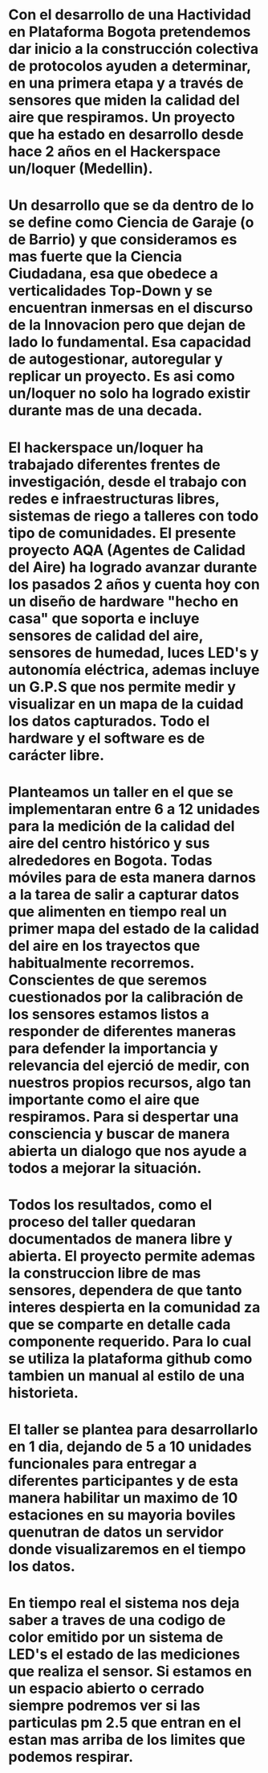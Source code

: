 # Con el desarrollo de una Hactividad en Plataforma Bogota pretendemos dar inicio a la construcción colectiva de protocolos ayuden a determinar, en una primera etapa y a través de sensores que miden la calidad del aire que respiramos. Un proyecto que ha estado en desarrollo desde hace 2 años en el Hackerspace un/loquer \(Medellin\).

# Un desarrollo que se da dentro de lo se define como Ciencia de Garaje \(o de Barrio\) y que consideramos es mas fuerte que la Ciencia Ciudadana, esa que obedece a verticalidades Top-Down y se encuentran inmersas en el discurso de la Innovacion pero que dejan de lado lo fundamental. Esa capacidad de autogestionar, autoregular y replicar un proyecto. Es asi como un/loquer no solo ha logrado existir durante mas de una decada.

# El hackerspace un/loquer ha trabajado diferentes frentes de investigación, desde el trabajo con redes e infraestructuras libres, sistemas de riego a talleres con todo tipo de comunidades. El presente proyecto AQA \(Agentes de Calidad del Aire\) ha logrado avanzar durante los pasados 2 años  y cuenta hoy con un diseño de hardware "hecho en casa" que soporta e incluye sensores de calidad del aire, sensores de humedad, luces LED's y autonomía eléctrica, ademas incluye un G.P.S que nos permite medir y visualizar en un mapa de la cuidad los datos capturados. Todo el hardware y el software es de carácter libre.

# Planteamos un taller en el que se implementaran entre 6 a 12 unidades para la medición de la calidad del aire del centro histórico y sus alrededores en Bogota. Todas móviles para de esta manera darnos a la tarea de salir a capturar datos que alimenten en tiempo real un primer mapa del estado de la calidad del aire en los trayectos que habitualmente recorremos. Conscientes de que seremos cuestionados por la calibración de los sensores estamos listos a responder de diferentes maneras para defender la importancia y relevancia del ejerció de medir, con nuestros propios recursos, algo tan importante como el aire que respiramos. Para si despertar una consciencia y buscar de manera abierta un dialogo que nos ayude a todos a mejorar la situación.

# Todos los resultados, como el proceso del taller quedaran documentados de manera libre y abierta. El proyecto permite ademas la construccion libre de mas sensores, dependera de que tanto interes despierta en la comunidad za que se comparte en detalle cada componente requerido. Para lo cual se utiliza la plataforma github como tambien un manual al estilo de una historieta.

# El taller se plantea para desarrollarlo en 1 dia, dejando de 5 a 10 unidades funcionales para entregar a diferentes participantes y de esta manera habilitar un maximo de 10 estaciones en su mayoria boviles quenutran de datos un servidor donde visualizaremos en el tiempo los datos.

# En tiempo real el sistema nos deja saber a traves de una codigo de color emitido por un sistema de LED's el estado de las mediciones que realiza el sensor. Si estamos en un espacio abierto o cerrado siempre podremos ver si las particulas pm 2.5 que entran en el estan mas arriba de los limites que podemos respirar.



